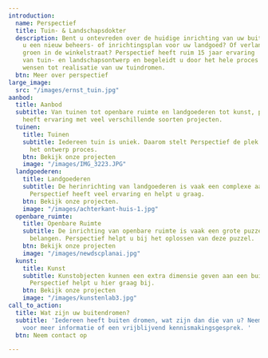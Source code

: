 ```yaml
---
introduction:
  name: Perspectief
  title: Tuin- & Landschapsdokter
  description: Bent u ontevreden over de huidige inrichting van uw buitenruimte? Wilt
    u een nieuw beheers- of inrichtingsplan voor uw landgoed? Of verlangt u naar meer
    groen in de winkelstraat? Perspectief heeft ruim 15 jaar ervaring  op het gebied
    van tuin- en landschapsontwerp en begeleidt u door het hele proces van idee en
    wensen tot realisatie van uw tuindromen.
  btn: Meer over perspectief
large_image:
  src: "/images/ernst_tuin.jpg"
aanbod:
  title: Aanbod
  subtitle: Van tuinen tot openbare ruimte en landgoederen tot kunst, perspectief
    heeft ervaring met veel verschillende soorten projecten.
  tuinen:
    title: Tuinen
    subtitle: Iedereen tuin is uniek. Daarom stelt Perspectief de plek centraal tijdens
      het ontwerp proces.
    btn: Bekijk onze projecten
    image: "/images/IMG_3223.JPG"
  landgoederen:
    title: Landgoederen
    subtitle: De herinrichting van landgoederen is vaak een complexe aangelegenheid.
      Perspectief heeft veel ervaring en helpt u graag.
    btn: Bekijk onze projecten.
    image: "/images/achterkant-huis-1.jpg"
  openbare_ruimte:
    title: Openbare Ruimte
    subtitle: De inrichting van openbare ruimte is vaak een grote puzzel van verschillende
      belangen. Perspectief helpt u bij het oplossen van deze puzzel.
    btn: Bekijk onze projecten
    image: "/images/newdscplanai.jpg"
  kunst:
    title: Kunst
    subtitle: Kunstobjecten kunnen een extra dimensie geven aan een buitenruimte.
      Perspectief helpt u hier graag bij.
    btn: Bekijk onze projecten
    image: "/images/kunstenlab3.jpg"
call_to_action:
  title: Wat zijn uw buitendromen?
  subtitle: 'Iedereen heeft buiten dromen, wat zijn dan die van u? Neem contact op
    voor meer informatie of een vrijblijvend kennismakingsgesprek. '
  btn: Neem contact op

---
```

